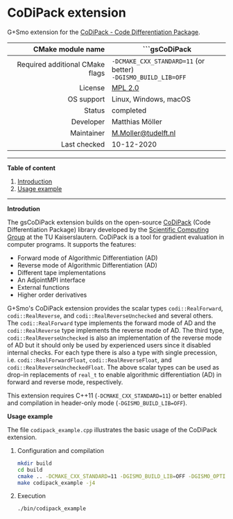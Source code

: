 # CoDiPack extension

G+Smo extension for the [CoDiPack - Code Differentiation Package](https://www.scicomp.uni-kl.de/software/codi/).

|CMake module name|```gsCoDiPack|
|--:|---|
|Required additional CMake flags|```-DCMAKE_CXX_STANDARD=11``` (or better)<br>```-DGISMO_BUILD_LIB=OFF```|
|License|[MPL 2.0](https://www.mozilla.org/en-US/MPL/2.0/)|
|OS support|Linux, Windows, macOS|
|Status|completed|
|Developer|Matthias Möller|
|Maintainer|M.Moller@tudelft.nl|
|Last checked|10-12-2020|

***
__Table of content__
1. [Introduction](#introduction)
2. [Usage example](#usage_example)
***

__Introdution__

The gsCoDiPack extension builds on the open-source
[CoDiPack](https://github.com/SciCompKL/CoDiPack) (Code
Differentiation Package) library developed by the [Scientific
Computing Group](http://www.scicomp.uni-kl.de/) at the TU
Kaiserslautern. CoDiPack is a tool for gradient evaluation in computer
programs. It supports the features:

-  Forward mode of Algorithmic Differentiation (AD)
-  Reverse mode of Algorithmic Differentiation (AD)
-  Different tape implementations
-  An AdjointMPI interface
-  External functions
-  Higher order derivatives

G+Smo's CoDiPack extension provides the scalar types
```codi::RealForward```, ```codi::RealReverse```, and
```codi::RealReverseUnchecked``` and several others. The
```codi::RealForward``` type implements the forward mode of AD and the
```codi::RealReverse``` type implements the reverse mode of AD. The
third type, ```codi::RealReverseUnchecked``` is also an implementation
of the reverse mode of AD but it should only be used by experienced
users since it disabled internal checks. For each type there is also a
type with single precession, i.e. ```codi::RealForwardFloat```,
```codi::RealReverseFloat```, and
```codi::RealReverseUncheckedFloat```. The above scalar types can be
used as drop-in replacements of ```real_t``` to enable algorithmic
differentiation (AD) in forward and reverse mode, respectively.

This extension requires C++11 (```-DCMAKE_CXX_STANDARD=11```) or
better enabled and compilation in header-only mode
(```-DGISMO_BUILD_LIB=OFF```).

__Usage example__

The file ```codipack_example.cpp``` illustrates the basic usage of the CoDiPack extension.

1.  Configuration and compilation
    ```bash
    mkdir build
    cd build
    cmake .. -DCMAKE_CXX_STANDARD=11 -DGISMO_BUILD_LIB=OFF -DGISMO_OPTIONAL="gsCoDiPack"
    make codipack_example -j4
    ```
2.  Execution
    ```bash
    ./bin/codipack_example
    ```
